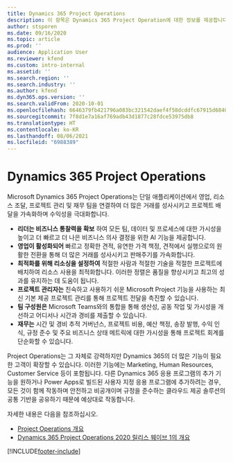 ```yaml
---
title: Dynamics 365 Project Operations
description: 이 항목은 Dynamics 365 Project Operation에 대한 정보를 제공합니다.
author: stsporen
ms.date: 09/16/2020
ms.topic: article
ms.prod: ''
audience: Application User
ms.reviewer: kfend
ms.custom: intro-internal
ms.assetid: ''
ms.search.region: ''
ms.search.industry: ''
ms.author: kfend
ms.dyn365.ops.version: ''
ms.search.validFrom: 2020-10-01
ms.openlocfilehash: 6646379fb421796a083bc321542daef4f58dcddfc67915d68403c2a370ba90c4
ms.sourcegitcommit: 7f8d1e7a16af769adb43d1877c28fdce53975db8
ms.translationtype: HT
ms.contentlocale: ko-KR
ms.lasthandoff: 08/06/2021
ms.locfileid: "6988389"
---
```

# <a name="dynamics-365-project-operations"></a>Dynamics 365 Project Operations

Microsoft Dynamics 365 Project Operations는 단일 애플리케이션에서 영업, 리소스 조달, 프로젝트 관리 및 재무 팀을 연결하여 더 많은 거래를 성사시키고 프로젝트 배달을 가속화하며 수익성을 극대화합니다.

-   **리더는 비즈니스 통찰력을 확보** 하여 모든 팀, 데이터 및 프로세스에 대한 가시성을 높이고 더 빠르고 더 나은 비즈니스 의사 결정을 위한 AI 기능을 제공합니다.
-   **영업이 활성화되어** 빠르고 정확한 견적, 유연한 가격 책정, 견적에서 실행으로의 원활한 전환을 통해 더 많은 거래를 성사시키고 판매주기를 가속화합니다.
-   **최적화를 위해 리소싱을 설정하여** 적절한 사람과 적절한 기술을 적절한 프로젝트에 배치하여 리소스 사용을 최적화합니다. 이러한 정렬은 품질을 향상시키고 최고의 성과를 유지하는 데 도움이 됩니다.
-   **프로젝트 관리자는** 친숙하고 사용하기 쉬운 Microsoft Project 기능을 사용하는 최신 기본 제공 프로젝트 관리를 통해 프로젝트 전달을 촉진할 수 있습니다.
-   **팀 구성원은** Microsoft Teams와의 통합을 통해 생산성, 공동 작업 및 가시성을 개선하고 어디서나 시간과 경비를 제출할 수 있습니다.
-   **재무는** 시간 및 경비 추적 거버넌스, 프로젝트 비용, 예산 책정, 송장 발행, 수익 인식, 규정 준수 및 주요 비즈니스 상태 메트릭에 대한 가시성을 통해 프로젝트 회계를 단순화할 수 있습니다.

Project Operations는 그 자체로 강력하지만 Dynamics 365의 더 많은 기능이 필요한 고객이 확장할 수 있습니다. 이러한 기능에는 Marketing, Human Resources, Customer Service 등이 포함됩니다. 다른 Dynamics 365 응용 프로그램의 추가 기능을 원하거나 Power Apps로 빌드된 사용자 지정 응용 프로그램에 추가하려는 경우, 모든 것이 함께 작동하며 안전하고 비공개이며 규정을 준수하는 클라우드 제공 솔루션의 공통 기반을 공유하기 때문에 예상대로 작동합니다.

자세한 내용은 다음을 참조하십시오.

- [Project Operations 개요](https://dynamics.microsoft.com/en-us/project-operations/overview/)
- [Dynamics 365 Project Operations 2020 릴리스 웨이브 1의 개요](/dynamics365-release-plan/2020wave1/dynamics365-project-operations/)



[!INCLUDE[footer-include](includes/footer-banner.md)]
